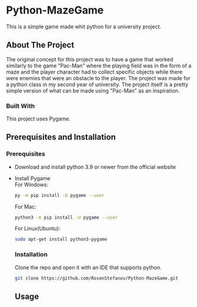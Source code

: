 # Python-MazeGame
This is a simple game made whit python for a university project.

## About The Project
The original concept for this project was to have a game that worked similarly to the game "Pac-Man" where the playing field was in the form of a maze and the player character had to collect specific objects while there were enemies that were an obstacle to the player. The project was made for a python class in my second year of university. The project itself is a pretty simple version of what can be made using "Pac-Man" as an inspiration.

### Built With
This project uses Pygame.

## Prerequisites and Installation

### Prerequisites
* Download and install python 3.9 or newer from the official website 
* Install Pygame \
  For Windows:
  ```sh
  py -m pip install -U pygame --user
  ```
  For Mac:
  ```sh
  python3 -m pip install -U pygame --user
  ```
  For Linux(Ubuntu):
   ```sh
  sudo apt-get install python3-pygame
  ```
  
  ### Installation
  
  Clone the repo and open it with an IDE that supports python.
   ```sh
  git clone https://github.com/RosenStefanov/Python-MazeGame.git
  ```
  
  ## Usage
  
